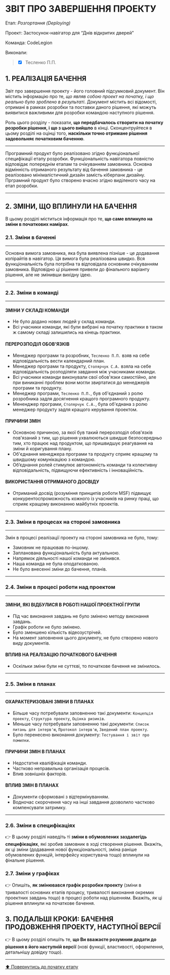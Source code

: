 ﻿# ЗВІТ ПРО ЗАВЕРШЕННЯ ПРОЕКТУ

Етап: *Розгортання (Deploying)*

Проект: Застосунок-навігатор для “Днів відкритих дверей”

Команда: CodeLegion

Виконали:
>- [x] Тесленко П.П.

##  **1. РЕАЛІЗАЦІЯ БАЧЕННЯ**

Звіт про завершення проекту - його головний підсумковий документ. Він містить інформацію про те, *що являв собою проект на початку, і що реально було зроблено в результаті*. Документ містить всі відомості, отримані в рамках розробки та поставки даного рішення, які можуть виявитися важливими для розробки командою наступного рішення. 

Роль цього розділу - показати, **що передбачалось створити на початку розробки рішення, і що з цього вийшло** в кінці. Сконцентруйтеся в цьому розділі на оцінці того, **наскільки точно отримане рішення задовольняє початковим баченню**.

---

Програмний продукт було реалізовано згідно функціональної специфікації етапу розробки. Функціональність навігатора повністю відповідає попереднім етапам та очікуванням замовника. Основна відмінність отриманого результату від бачення замовника - це реалізовано мінімалістичний дизайн замість кіберпанк дизайну. Прграмний продукт було створено вчасно згідно виділеного часу на етап розробки. 

---

##  **2. ЗМІНИ, ЩО ВПЛИНУЛИ НА БАЧЕННЯ**
В цьому розділі міститься інформація про те, **що саме вплинуло на зміни в початкових намірах**. 

### **2.1. Зміни в баченні**

---

Основна вимога замовника, яка була виявлена пізніше - це додавання копірайтів в навігатор. Ця вимога була реалізована швидко. Вся функціональність була потрібна та відповідала основним очікуванням замовника. Відповідно ці рішення привели до фінального варіанту рішення, але не змінивши вихідну ідею.

---

### **2.2. Зміни в команді**

---

#### ЗМІНИ У СКЛАДІ КОМАНДИ
- Не було додано нових людей у склад команди.
- Всі учасники команди, які були вибрані на початку практики в таком ж самому складі залишились на кінець практики.

#### ПЕРЕРОЗПОДІЛ ОБОВ'ЯЗКІВ
- Менеджер програми та розробник, ```Тесленко П.П.``` взяв на себе відповідальність вести календарний план.
- Менеджер програми та продукту, ```Столярчук С.А.``` взяла на себе відповідальність розподіляти завдання між учасниками команди.
- Всі учасники команди виконували свої обов'язки самостійно, але при виниканні проблем вони могли звиртатися до менеджерів програми та продукту.
- Менеджер програми, ```Тесленко П.П.```, був об'єднаний з ролю розробника задля досягнення кращого програмного продукту.
- Мененджер програми, ```Столярчук С.А.```, була об'єднана з ролю менеджер продукту задля кращого керування проектом.

#### ПРИЧИНИ ЗМІН
- Основною причиною, за якої був такий перерозподіл обов'язків пов'язаний з тим, що рішення ухвалюються швидше безпосередньо тим, хто працює над продуктом, що пришвидшує реагування на зміни й коригування плану.
- Об'єднання менеджера програми та продукту сприяє кращому та швидшому комунікацією з командою.
- Об’єднання ролей стимулює автономність команди та колективну відповідальність, підвищуючи ефективність і інноваційність.

#### ВИКОРИСТАННЯ ОТРИМАНОГО ДОСВІДУ
- Отриманий досвід (розуміння принципів роботи MSF) підвищує конкурентоспроможность кожного із учасників на ринку праці, що сприяє кращому виконанню майбутніх проектів.

---

###  **2.3. Зміни в процесах на стороні замовника** 

---

Змін в процесі реалізації проекту на стороні замовника не було, тому:
- Замовник не працював по-іншому.
- Запланована функціональність була актуальною.
- Напрямок діяльності нашої команди не змінився.
- Наша команда не була оподаткованою.
- Не було внесенні зміни до бачення, планів.

---

###  **2.4. Зміни в процесі роботи над проектом**

---

#### ЗМІНИ, ЯКІ ВІДБУЛИСЯ В РОБОТІ НАШОЇ ПРОЕКТНОЇ ГРУПИ
- Під час виконання завдань не було змінено методу виконання завдань.
- Графік роботи не було змінено.
- Було зменшено кількість відеозустрічей.
- На момент заповнення цього документу, не було створено нового виду документів.

#### ВПЛИВ НА РЕАЛІЗАЦІЮ ПОЧАТКОВОГО БАЧЕННЯ
- Оскільки зміни були не суттєві, то початкове бачення не змінилось.

---

###  **2.5. Зміни в планах**

---

#### ОХАРАКТЕРИЗОВАНІ ЗМІНИ В ПЛАНАХ
- Більше часу потребували заповненню такі документи: ```Концепція проекту```, ```Структура проекту```, ```Оцінка ризиків```.
- Меньше часу потребували заповненню такі документи: ```Список питань для інтерв'ю```, ```Протокол інтерв'ю```, ```Зведений план проекту```.
- Було перенесено виконання документу: ```Тестування і звіт про помилки```.

#### ПРИЧИНИ ЗМІН В ПЛАНАХ
- Недостатня кваліфікація команди.
- Частково неправильна організація процесів.
- Влив зовнішніх факторів.

#### ВПЛИВ ЗМІН В ПЛАНАХ
- Документи сформовані з відтермінуванням.
- Водночас скорочення часу на інші завдання дозволило частково компенсувати затримку.

---

###  **2.6. Зміни в специфікаціях**

:point_right: В цьому розділі наведіть ті **зміни в обумовлених заздалегідь специфікаціях**, які зробив замовник в ході створення рішення. Вкажіть, *як* ці зміни (додавання нової функціональності, зміна раніше обумовлених функцій, інтерфейсу користувача тощо) вплинули на фінальне рішення.

###  **2.7. Зміни у графіках**

:point_right: Опишіть, **як змінювався графік розробки проекту** (зміни в тривалості основних етапів процесу, тривалості виконання окремих проектних завдань тощо) в процесі роботи над рішенням. Вкажіть, *як* ці рішення вплинули на початкове бачення.

## **3. ПОДАЛЬШІ КРОКИ: БАЧЕННЯ ПРОДОВЖЕННЯ ПРОЕКТУ, НАСТУПНОЇ ВЕРСІЇ**

:point_right: В цьому розділі опишіть те, **що Ви вважаєте розумним додати до рішення в його наступній версії** (нові функції, властивості, оформлення, детальнішу довідку тощо).

---
[:arrow_up: Повернутись до початку етапу](/docs/5.Deploying/README.md)
